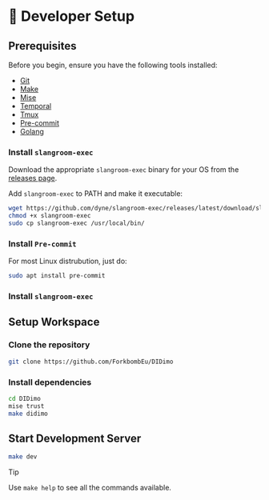 # 🤖 Developer Setup

## **Prerequisites**

Before you begin, ensure you have the following tools installed:

-   [Git](https://git-scm.com/downloads)
-   [Make](https://www.gnu.org/software/make)
-   [Mise](https://mise.jdx.dev/getting-started.html)
-   [Temporal](https://docs.temporal.io/cli)
-   [Tmux](https://github.com/tmux/tmux/wiki/Installing)
-   [Pre-commit](https://pre-commit.com/)
-   [Golang](https://go.dev/doc/install)

### **Install `slangroom-exec`**

Download the appropriate `slangroom-exec` binary for your OS from the [releases page](https://github.com/dyne/slangroom-exec/releases).

Add `slangroom-exec` to PATH and make it executable:

```bash
wget https://github.com/dyne/slangroom-exec/releases/latest/download/slangroom-exec-Linux-x86_64 -O slangroom-exec
chmod +x slangroom-exec
sudo cp slangroom-exec /usr/local/bin/
```
### **Install `Pre-commit`**
For most Linux distrubution, just do: 
```bash
sudo apt install pre-commit
```


### **Install `slangroom-exec`**

## **Setup Workspace**

### **Clone the repository**

```bash
git clone https://github.com/ForkbombEu/DIDimo
```

### **Install dependencies**

```bash
cd DIDimo
mise trust
make didimo
```

## **Start Development Server**

```bash
make dev
```

> [!TIP]
> Use `make help` to see all the commands available.

